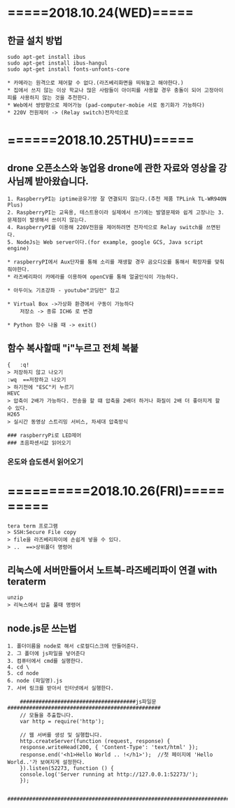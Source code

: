 # =====2018.10.24(WED)=====

## 한글 설치 방법
    sudo apt-get install ibus
    sudo apt-get install ibus-hangul
    sudo apt-get install fonts-unfonts-core

    * 카메라는 원격으로 제어할 수 없다.(라즈베리화면을 띄워놓고 해야한다.)
    * 집에서 쓰지 않는 이상 학교나 많은 사람들이 아이피를 사용할 경우 충돌이 되어 고정아이피를 사용하지 않는 것을 추천한다.
    * Web에서 쌍방향으로 제어가능 (pad-computer-mobie 서로 동기화가 가능하다)
    * 220V 전원제어 -> (Relay switch)전자석으로

# ======2018.10.25THU)=====

## drone 오픈소스와 농업용 drone에 관한 자료와 영상을 강사님께 받아왔습니다.
    1. RaspberryPI는 iptime공유기랑 잘 연결되지 않는다.(추천 제품 TPLink TL-WR940N Plus)
    2. RaspberryPI는 교육용, 테스트용이라 실제에서 쓰기에는 발열문제와 쉽게 고장나는 3. 문제점이 발생해서 쓰이지 않는다.
    4. RaspberryPI를 이용해 220V전원을 제어하려면 전자석으로 Relay switch를 쓰면된다.
    5. NodeJs는 Web server이다.(for example, google GCS, Java script engine)

    * raspberryPI에서 Aux단자를 통해 소리를 재생할 경우 곰오디오를 통해서 확장자를 맞춰줘야한다.
    * 라즈베리파이 카메라를 이용하여 openCV를 통해 얼굴인식이 가능하다.

    * 아두이노 기초강좌 - youtube"코딩런" 참고

    * Virtual Box ->가상화 환경에서 구동이 가능하다
        저장소 -> 종류 ICH6 로 변경

    * Python 함수 나올 때 -> exit()
## 함수 복사할때 "i"누르고 전체 복붙
    {   :q!  
    > 저장하지 않고 나오기   
    :wq  ==저장하고 나오기
    > 하기전에 "ESC"키 누르기
    HEVC
    > 압축이 2배가 가능하다. 전송을 할 떄 압축을 2배더 하거나 화질이 2배 더 좋아지게 할 수 있다.
    H265
    > 실시간 동영상 스트리밍 서비스, 차세대 압축방식

    ### raspberryPi로 LED제어
    ### 초음파센서값 읽어오기
### 온도와 습도센서 읽어오기


# ==========2018.10.26(FRI)==========
    tera term 프로그램
    > SSH:Secure File copy
    > file을 라즈베리파이에 손쉽게 넣을 수 있다.
    > ..  ==>상위폴더 명령어

## 리눅스에 서버만들어서 노트북-라즈베리파이 연결 with teraterm
    unzip
    > 리눅스에서 압출 풀때 명령어

## node.js문 쓰는법
    1. 폴더이름을 node로 해서 c로컬디스크에 만들어준다.
    2. 그 폴더에 js파일을 넣어준다
    3. 컴퓨터에서 cmd를 실행한다.
    4. cd \
    5. cd node
    6. node (파일명).js
    7. 서버 링크를 받아서 인터넷에서 실행한다.

        #####################################js파일문#################################################
        // 모듈을 추출합니다.
        var http = require('http');

        // 웹 서버를 생성 및 실행합니다.
        http.createServer(function (request, response) {
        response.writeHead(200, { 'Content-Type': 'text/html' });       
        response.end('<h1>Hello World .. !</h1>');  //첫 페이지에 'Hello World..'가 보여지게 설정한다.
        }).listen(52273, function () {
        console.log('Server running at http://127.0.0.1:52273/');
        });

        ################################################################################################

